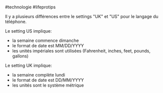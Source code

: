 #technologie #lifeprotips 

Il y a plusieurs différences entre le settings "UK" et "US" pour le langage du téléphone.

Le setting US implique:
- la semaine commence dimanche
- le format de date est MM/DD/YYYY
- les unités impériales sont utilisées (Fahrenheit, inches, feet, pounds, gallons)

Le setting UK implique:
- la semaine complète lundi
- le format de date est DD/MM/YYYY
- les unités sont le système métrique 